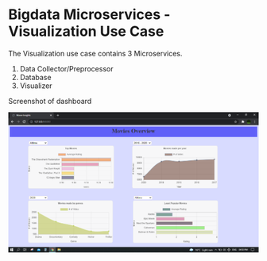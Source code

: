 # Bigdata Microservices - Visualization Use Case

The Visualization use case contains 3 Microservices.
1. Data Collector/Preprocessor
2. Database
3. Visualizer


Screenshot of dashboard

![Screenshot](Screenshot.png)